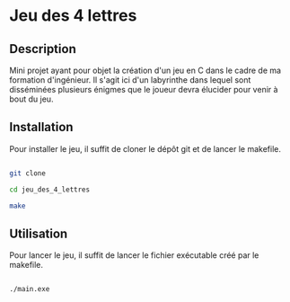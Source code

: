 # Jeu des 4 lettres

## Description

Mini projet ayant pour objet la création d'un jeu en C dans le cadre de ma formation d'ingénieur. Il s'agit ici d'un labyrinthe dans lequel sont disséminées plusieurs énigmes que le joueur devra élucider pour venir à bout du jeu. 

## Installation

Pour installer le jeu, il suffit de cloner le dépôt git et de lancer le makefile.

```bash

git clone

cd jeu_des_4_lettres

make

``` 

## Utilisation

Pour lancer le jeu, il suffit de lancer le fichier exécutable créé par le makefile.

```bash

./main.exe

```

